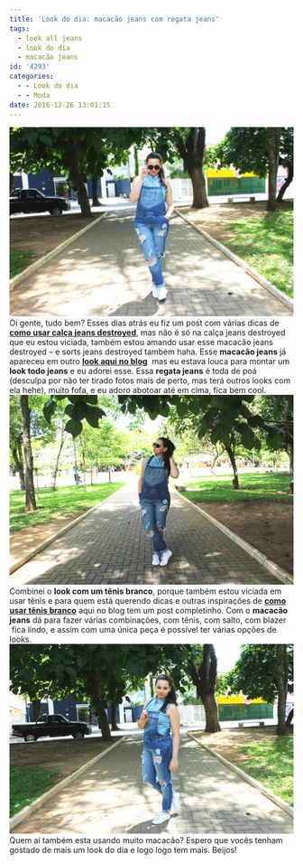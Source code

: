 ```yaml
---
title: 'Look do dia: macacão jeans com regata jeans'
tags:
  - look all jeans
  - look do dia
  - macacão jeans
id: '4293'
categories:
  - - Look do dia
  - - Moda
date: 2016-12-26 13:01:15
---
```


![como-usar-jardineira-jeans](/images/2016/11/como-usar-look-all-jeans.jpg) Oi gente, tudo bem? Esses dias atrás eu fiz um post com várias dicas de [**como usar calça jeans destroyed**](http://natalia.blog.br/de-domingo-domingo-como-usar-calca-jeans-destroyed/), mas não é só na calça jeans destroyed que eu estou viciada, também estou amando usar esse macacão jeans destroyed – e sorts jeans destroyed também haha. Esse **macacão jeans** já apareceu em outro [**look aqui no blog**](http://natalia.blog.br/look-do-dia-macacao-jeans-destroyed/)  mas eu estava louca para montar um **look todo jeans** e eu adorei esse. Essa **regata jeans** é toda de poá (desculpa por não ter tirado fotos mais de perto, mas terá outros looks com ela hehe), muito fofa, e eu adoro abotoar até em cima, fica bem cool. ![look-jeans-destroyed-como-usar](/images/2016/11/como-usar-jardineira-jeans.jpg) Combinei o **look com um tênis branco**, porque também estou viciada em usar tênis e para quem está querendo dicas e outras inspirações de [**como usar tênis branco**](http://natalia.blog.br/como-usar-tenis-branco/) aqui no blog tem um post completinho. Com o **macacão jeans** dá para fazer várias combinações, com tênis, com salto, com blazer  fica lindo, e assim com uma única peça é possível ter várias opções de looks. ![look all jeans - look com macacão jeans](/images/2016/11/como-usar-jeans-destroyed.jpg) Quem aí também esta usando muito macacão? Espero que vocês tenham gostado de mais um look do dia e logo logo tem mais. Beijos!
